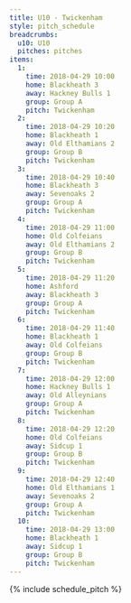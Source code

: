 ```yaml
---
title: U10 - Twickenham
style: pitch_schedule
breadcrumbs:
  u10: U10
  pitches: pitches
items:
  1:
    time: 2018-04-29 10:00
    home: Blackheath 3
    away: Hackney Bulls 1
    group: Group A
    pitch: Twickenham
  2:
    time: 2018-04-29 10:20
    home: Blackheath 1
    away: Old Elthamians 2
    group: Group B
    pitch: Twickenham
  3:
    time: 2018-04-29 10:40
    home: Blackheath 3
    away: Sevenoaks 2
    group: Group A
    pitch: Twickenham
  4:
    time: 2018-04-29 11:00
    home: Old Colfeians
    away: Old Elthamians 2
    group: Group B
    pitch: Twickenham
  5:
    time: 2018-04-29 11:20
    home: Ashford
    away: Blackheath 3
    group: Group A
    pitch: Twickenham
  6:
    time: 2018-04-29 11:40
    home: Blackheath 1
    away: Old Colfeians
    group: Group B
    pitch: Twickenham
  7:
    time: 2018-04-29 12:00
    home: Hackney Bulls 1
    away: Old Alleynians
    group: Group A
    pitch: Twickenham
  8:
    time: 2018-04-29 12:20
    home: Old Colfeians
    away: Sidcup 1
    group: Group B
    pitch: Twickenham
  9:
    time: 2018-04-29 12:40
    home: Old Elthamians 1
    away: Sevenoaks 2
    group: Group A
    pitch: Twickenham
  10:
    time: 2018-04-29 13:00
    home: Blackheath 1
    away: Sidcup 1
    group: Group B
    pitch: Twickenham
---
```


{% include schedule_pitch %}
